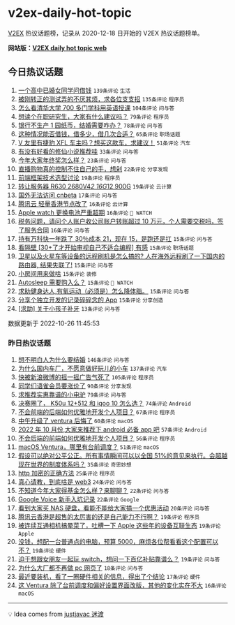 # v2ex-daily-hot-topic

[V2EX](https://www.v2ex.com/) 热议话题榜，记录从 2020-12-18 日开始的 V2EX 热议话题榜单。

**网站版：[V2EX daily hot topic web](https://boojack.github.io/v2ex-daily-hot-topic-web/)**

## 今日热议话题

<!-- TODAY BEGIN -->

1. [一个高中已婚女同学问借钱](https://www.v2ex.com/t/889894) `139条评论` `生活`
1. [被刚转正的测试弄的不厌其烦，求各位支支招](https://www.v2ex.com/t/890025) `135条评论` `程序员`
1. [怎么看清华大学 700 多门学科用英语授课](https://www.v2ex.com/t/889972) `104条评论` `问与答`
1. [想读个在职研究生，大家有什么建议吗？](https://www.v2ex.com/t/889883) `79条评论` `程序员`
1. [银行不生产 1 园纸币，结婚需要咋办？](https://www.v2ex.com/t/889981) `78条评论` `问与答`
1. [这种情况能否借钱，借多少，借几次合适？](https://www.v2ex.com/t/889908) `65条评论` `职场话题`
1. [V 友里有捷豹 XFL 车主吗？想买这款车，求建议！](https://www.v2ex.com/t/889891) `51条评论` `汽车`
1. [有没有好看的修仙小说推荐哇](https://www.v2ex.com/t/890064) `33条评论` `问与答`
1. [今年大家年终奖怎么样？](https://www.v2ex.com/t/890041) `23条评论` `问与答`
1. [直播购物真的控制不住自己的手，想剁](https://www.v2ex.com/t/889955) `22条评论` `分享发现`
1. [前端框架技术选型讨论](https://www.v2ex.com/t/890059) `19条评论` `程序员`
1. [转让服务器 R630 2680V4*2 16G*12 900G](https://www.v2ex.com/t/890055) `19条评论` `云计算`
1. [国外无法访问 cnbeta](https://www.v2ex.com/t/889946) `17条评论` `问与答`
1. [腾讯云 轻量香港节点改了](https://www.v2ex.com/t/890099) `16条评论` `云计算`
1. [Apple watch 更换电池严重超期](https://www.v2ex.com/t/890072) `16条评论` ` WATCH`
1. [税务问题，请问个人账户收公司账户转账超过 10 万元，个人需要交税吗，签了服务合同](https://www.v2ex.com/t/890068) `16条评论` `问与答`
1. [持有万科快一年跌了 30％成本 21，现在 15，是跑还是扛](https://www.v2ex.com/t/890110) `15条评论` `问与答`
1. [看隔壁 [30+了才开始审视自己不适合编程] 有感](https://www.v2ex.com/t/890108) `15条评论` `职场话题`
1. [卫星以及火星车等设备的远程刷机是怎么搞的? 人在海外远程刷了一下国内的路由器, 结果失联了!](https://www.v2ex.com/t/890107) `15条评论` `问与答`
1. [小房间用来做啥](https://www.v2ex.com/t/890036) `15条评论` `装修`
1. [Autosleep 需要购入么？](https://www.v2ex.com/t/889958) `15条评论` ` WATCH`
1. [求助健身达人,有氧运动（必须是）怎么降体脂。](https://www.v2ex.com/t/889925) `15条评论` `问与答`
1. [分享个独立开发的记录碎碎念的 App](https://www.v2ex.com/t/889874) `15条评论` `分享创造`
1. [[求助] 关于小孩子补牙](https://www.v2ex.com/t/890050) `13条评论` `问与答`

数据更新于 2022-10-26 11:45:53

<!-- TODAY END -->

### 昨日热议话题

<!-- YESTERDAY BEGIN -->

1. [想不明白人为什么要结婚](https://www.v2ex.com/t/889616) `146条评论` `问与答`
1. [为什么国内车厂，不愿意做好玩儿的小车](https://www.v2ex.com/t/889587) `137条评论` `汽车`
1. [快被新浪微博的摇一摇广告气死了](https://www.v2ex.com/t/889602) `105条评论` `程序员`
1. [同学们语雀会员要涨价了](https://www.v2ex.com/t/889628) `90条评论` `分享发现`
1. [求推荐实惠靠谱的小电驴](https://www.v2ex.com/t/889599) `79条评论` `问与答`
1. [决赛圈了， K50u 12+512 和 iqoo 10 怎么选？](https://www.v2ex.com/t/889570) `74条评论` `Android`
1. [不会前端的后端如何优雅地开发个人项目？](https://www.v2ex.com/t/889594) `67条评论` `程序员`
1. [中午升级了 ventura 后悔了](https://www.v2ex.com/t/889670) `60条评论` `macOS`
1. [2022 年 10 月份,大家来推荐下 android 必备 app 吧](https://www.v2ex.com/t/889671) `57条评论` `Android`
1. [不会后端的前端如何优雅地开发个人项目？](https://www.v2ex.com/t/889578) `56条评论` `程序员`
1. [macOS Ventura，哪里有台前调度？](https://www.v2ex.com/t/889600) `51条评论` `macOS`
1. [假设可以绝对公平公正。所有事情瞬间可以以全国 51%的意见来执行。会超越现在世界的制度体系吗？](https://www.v2ex.com/t/889744) `35条评论` `奇思妙想`
1. [http 加密的正确方法](https://www.v2ex.com/t/889726) `25条评论` `程序员`
1. [真心请教，到底啥是 web3](https://www.v2ex.com/t/889697) `24条评论` `问与答`
1. [不知道今年大家得基金怎么样？来聊聊？](https://www.v2ex.com/t/889796) `22条评论` `问与答`
1. [Google Voice 新手入坑记录](https://www.v2ex.com/t/889787) `22条评论` `Google`
1. [看到大家买 NAS 硬盘，看能不能给大家搞一个优惠活动](https://www.v2ex.com/t/889783) `20条评论` `问与答`
1. [腾讯云香港是超售的太厉害的还是自己能力不行啊？](https://www.v2ex.com/t/889849) `19条评论` `程序员`
1. [被连续互通相机搞晕菜了，吐槽一下 Apple 这些年的设备互联生态](https://www.v2ex.com/t/889807) `19条评论` `Apple`
1. [没钱，想配一台普通点的电脑，预算 5000，麻烦各位帮看看这个配置可以不？](https://www.v2ex.com/t/889773) `19条评论` `硬件`
1. [迫于想跟女朋友一起玩 switch，想问一下百亿补贴靠谱么？](https://www.v2ex.com/t/889684) `19条评论` `问与答`
1. [为什么大厂都不再做 pc 网页了](https://www.v2ex.com/t/889804) `18条评论` `问与答`
1. [最近要装机，看了一圈硬件相关的信息，得出了个结论](https://www.v2ex.com/t/889646) `17条评论` `硬件`
1. [这 Ventura 除了台前调度和偏好设置界面改版，其他的变化实在不大](https://www.v2ex.com/t/889835) `16条评论` `macOS`

<!-- YESTERDAY END -->

---

💡 Idea comes from [justjavac 迷渡](https://github.com/justjavac/)
